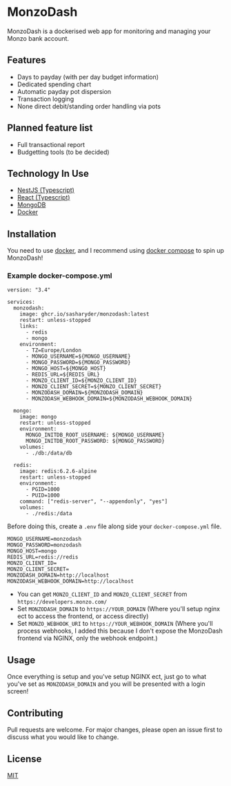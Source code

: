 # MonzoDash

MonzoDash is a dockerised web app for monitoring and managing your Monzo bank account.

## Features

- Days to payday (with per day budget information)
- Dedicated spending chart
- Automatic payday pot dispersion
- Transaction logging
- None direct debit/standing order handling via pots

## Planned feature list

- Full transactional report
- Budgetting tools (to be decided)

## Technology In Use

- [NestJS (Typescript)](https://docs.nestjs.com/)
- [React (Typescript)](https://reactjs.org/)
- [MongoDB](https://www.mongodb.com/)
- [Docker](https://www.docker.com/)

## Installation

You need to use [docker](https://docs.docker.com/get-started/), and I recommend using [docker compose](https://docs.docker.com/compose/) to spin up MonzoDash!

### Example docker-compose.yml

```
version: "3.4"

services:
  monzodash:
    image: ghcr.io/sasharyder/monzodash:latest
    restart: unless-stopped
    links:
      - redis
      - mongo
    environment:
      - TZ=Europe/London
      - MONGO_USERNAME=${MONGO_USERNAME}
      - MONGO_PASSWORD=${MONGO_PASSWORD}
      - MONGO_HOST=${MONGO_HOST}
      - REDIS_URL=${REDIS_URL}
      - MONZO_CLIENT_ID=${MONZO_CLIENT_ID}
      - MONZO_CLIENT_SECRET=${MONZO_CLIENT_SECRET}
      - MONZODASH_DOMAIN=${MONZODASH_DOMAIN}
      - MONZODASH_WEBHOOK_DOMAIN=${MONZODASH_WEBHOOK_DOMAIN}

  mongo:
    image: mongo
    restart: unless-stopped
    environment:
      MONGO_INITDB_ROOT_USERNAME: ${MONGO_USERNAME}
      MONGO_INITDB_ROOT_PASSWORD: ${MONGO_PASSWORD}
    volumes:
      - ./db:/data/db

  redis:
    image: redis:6.2.6-alpine
    restart: unless-stopped
    environment:
      - PGID=1000
      - PUID=1000
    command: ["redis-server", "--appendonly", "yes"]
    volumes:
      - ./redis:/data
```

Before doing this, create a `.env` file along side your `docker-compose.yml` file.

```
MONGO_USERNAME=monzodash
MONGO_PASSWORD=monzodash
MONGO_HOST=mongo
REDIS_URL=redis://redis
MONZO_CLIENT_ID=
MONZO_CLIENT_SECRET=
MONZODASH_DOMAIN=http://localhost
MONZODASH_WEBHOOK_DOMAIN=http://localhost
```

- You can get `MONZO_CLIENT_ID` and `MONZO_CLIENT_SECRET` from `https://developers.monzo.com/`
- Set `MONZODASH_DOMAIN` to `https://YOUR_DOMAIN` (Where you'll setup nginx ect to access the frontend, or access directly)
- Set `MONZO_WEBHOOK_URI` to `https://YOUR_WEBHOOK_DOMAIN` (Where you'll process webhooks, I added this because I don't expose the MonzoDash frontend via NGINX, only the webhook endpoint.)

## Usage

Once everything is setup and you've setup NGINX ect, just go to what you've set as `MONZODASH_DOMAIN` and you will be presented with a login screen!

## Contributing

Pull requests are welcome. For major changes, please open an issue first to discuss what you would like to change.

## License

[MIT](https://choosealicense.com/licenses/mit/)
